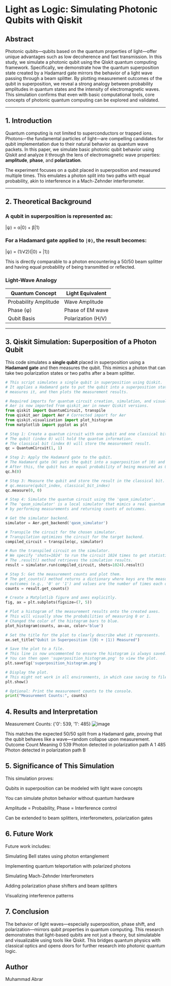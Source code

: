 # Light as Logic: Simulating Photonic Qubits with Qiskit

## Abstract

Photonic qubits—qubits based on the quantum properties of light—offer unique advantages such as low decoherence and fast transmission. In this study, we simulate a photonic qubit using the Qiskit quantum computing framework. Specifically, we demonstrate how the quantum superposition state created by a Hadamard gate mirrors the behavior of a light wave passing through a beam splitter. By plotting measurement outcomes of the qubit in superposition, we reveal a strong analogy between probability amplitudes in quantum states and the intensity of electromagnetic waves. This simulation confirms that even with basic computational tools, core concepts of photonic quantum computing can be explored and validated.

---

## 1. Introduction

Quantum computing is not limited to superconductors or trapped ions. Photons—the fundamental particles of light—are compelling candidates for qubit implementation due to their natural behavior as quantum wave packets. In this paper, we simulate basic photonic qubit behavior using Qiskit and analyze it through the lens of electromagnetic wave properties: **amplitude**, **phase**, and **polarization**.

The experiment focuses on a qubit placed in superposition and measured multiple times. This emulates a photon split into two paths with equal probability, akin to interference in a Mach-Zehnder interferometer.

---

## 2. Theoretical Background

### A qubit in superposition is represented as:
|ψ⟩ = α|0⟩ + β|1⟩

### For a Hadamard gate applied to `|0⟩`, the result becomes:
|ψ⟩ = (1/√2)(|0⟩ + |1⟩)

This is directly comparable to a photon encountering a 50/50 beam splitter and having equal probability of being transmitted or reflected.

### Light-Wave Analogy

| Quantum Concept       | Light Equivalent         |
|-----------------------|--------------------------|
| Probability Amplitude | Wave Amplitude           |
| Phase (φ)             | Phase of EM wave         |
| Qubit Basis           | Polarization (H/V)       |

---

## 3. Qiskit Simulation: Superposition of a Photon Qubit

This code simulates a **single qubit** placed in superposition using a **Hadamard gate** and then measures the qubit. This mimics a photon that can take two polarization states or two paths after a beam splitter.

```python
# This script simulates a single qubit in superposition using Qiskit.
# It applies a Hadamard gate to put the qubit into a superposition state,
# measures it, and then plots the measurement results.

# Required imports for quantum circuit creation, simulation, and visualization.
# Aer is now imported from qiskit_aer in newer Qiskit versions.
from qiskit import QuantumCircuit, transpile
from qiskit_aer import Aer # Corrected import for Aer
from qiskit.visualization import plot_histogram
from matplotlib import pyplot as plt

# Step 1: Create a quantum circuit with one qubit and one classical bit.
# The qubit (index 0) will hold the quantum information.
# The classical bit (index 0) will store the measurement result.
qc = QuantumCircuit(1, 1)

# Step 2: Apply the Hadamard gate to the qubit.
# The Hadamard gate (H) puts the qubit into a superposition of |0⟩ and |1⟩.
# After this, the qubit has an equal probability of being measured as 0 or 1.
qc.h(0)

# Step 3: Measure the qubit and store the result in the classical bit.
# qc.measure(qubit_index, classical_bit_index)
qc.measure(0, 0)

# Step 4: Simulate the quantum circuit using the 'qasm_simulator'.
# The 'qasm_simulator' is a local simulator that mimics a real quantum computer
# by performing measurements and returning counts of outcomes.

# Get the simulator backend.
simulator = Aer.get_backend('qasm_simulator')

# Transpile the circuit for the chosen simulator.
# Transpilation optimizes the circuit for the target backend.
compiled_circuit = transpile(qc, simulator)

# Run the transpiled circuit on the simulator.
# We specify 'shots=1024' to run the circuit 1024 times to get statistical results.
# The .result() method retrieves the simulation results.
result = simulator.run(compiled_circuit, shots=1024).result()

# Step 5: Get the measurement counts and plot them.
# The get_counts() method returns a dictionary where keys are the measurement
# outcomes (e.g., '0' or '1') and values are the number of times each outcome occurred.
counts = result.get_counts()

# Create a Matplotlib figure and axes explicitly.
fig, ax = plt.subplots(figsize=(7, 5))

# Plot a histogram of the measurement results onto the created axes.
# This will visually show the probabilities of measuring 0 or 1.
# Changed the color of the histogram bars to blue.
plot_histogram(counts, ax=ax, color='blue')

# Set the title for the plot to clearly describe what it represents.
ax.set_title("Qubit in Superposition (|0⟩ + |1⟩) Measured")

# Save the plot to a file.
# This line is now uncommented to ensure the histogram is always saved.
# You can then open 'superposition_histogram.png' to view the plot.
plt.savefig('superposition_histogram.png')

# Display the plot.
# This might not work in all environments, in which case saving to file is recommended.
plt.show()

# Optional: Print the measurement counts to the console.
print("Measurement Counts:", counts)
```
##  4. Results and Interpretation
Measurement Counts: {'0': 539, '1': 485}
![image](https://github.com/user-attachments/assets/7b369756-7599-4f04-ba49-38d5675292ff)

This matches the expected 50/50 split from a Hadamard gate, proving that the qubit behaves like a wave—random collapse upon measurement.
Outcome	Count	Meaning
0	539	Photon detected in polarization path A
1	485	Photon detected in polarization path B

## 5. Significance of This Simulation
This simulation proves:

Qubits in superposition can be modeled with light wave concepts

You can simulate photon behavior without quantum hardware

Amplitude = Probability, Phase = Interference control

Can be extended to beam splitters, interferometers, polarization gates

## 6. Future Work
Future work includes:

Simulating Bell states using photon entanglement

Implementing quantum teleportation with polarized photons

Simulating Mach-Zehnder Interferometers

Adding polarization phase shifters and beam splitters

Visualizing interference patterns

## 7. Conclusion
The behavior of light waves—especially superposition, phase shift, and polarization—mirrors qubit
properties in quantum computing. This research demonstrates that light-based qubits are not just a theory,
but simulatable and visualizable using tools like Qiskit. This bridges quantum physics with classical optics 
and opens doors for further research into photonic quantum logic.

##  Author
Muhammad Abrar


